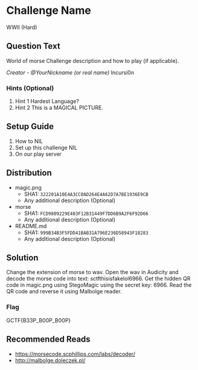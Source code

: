 # Challenge Name
WWII (Hard)
## Question Text
World of morse
Challenge description and how to play (if applicable).

*Creator - @YourNickname (or real name)*
Incursi0n
### Hints (Optional)
1. Hint 1
Hardest Language?
2. Hint 2 
This is a MAGICAL PICTURE.
## Setup Guide
1. How to
NIL
2. Set up this challenge
NIL
3. On our play server

## Distribution
- magic.png
    - SHA1: `322201A10E4A3CC0AD264E4A62D7A7BE1936E9CB`
    - Any additional description (Optional)
- morse
    - SHA1: `FCD9809229E403F12B31449F7DD6B9A2F6F92D66`
    - Any additional description (Optional)
- README.md
    - SHA1: `999B34B3F5FDD41BAB31A796E236D58943F18283`
    - Any additional description (Optional)

## Solution
Change the extension of morse to wav. Open the wav in Audicity and decode the morse code into text: sctfthisisfakelol6966. Get the hidden QR code in magic.png using StegoMagic using the secret key: 6966. Read the QR code and reverse it using Malbolge reader.  
### Flag
GCTF{B33P_B00P_B00P}

## Recommended Reads
* https://morsecode.scphillips.com/labs/decoder/
* http://malbolge.doleczek.pl/
